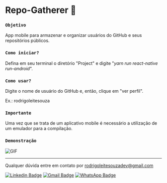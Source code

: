 # Repo-Gatherer 📳

### `Objetivo`

App mobile para armazenar e organizar usuários do GitHub e seus repositórios públicos.

### `Como iniciar?`

Defina em seu terminal o diretório "Project" e digite "*yarn run react-native run-android*".

### `Como usar?`

Digite o nome de usuário do GitHub e, então, clique em "ver perfil".

Ex.: rodrigoleitesouza

### `Importante`

Uma vez que se trata de um aplicativo mobile é necessário a utilização de um emulador para a compilação.

### `Demonstração`

![GIF](https://i.imgur.com/2XZ2LbM.gif)

------------------------------------------------------------------

Qualquer dúvida entre em contato por <a href="mailto:rodrigoleitesouzadev@gmail.com?">rodrigoleitesouzadev@gmail.com</a>

[![Linkedin Badge](https://img.shields.io/badge/-LinkedIn-blue?style=flat-square&logo=Linkedin&logoColor=white&link=https://www.linkedin.com/in/rodrigoleitesouzadev/)](https://www.linkedin.com/in/rodrigoleitesouzadev/)
[![Gmail Badge](https://img.shields.io/badge/-Gmail-c14438?style=flat-square&logo=Gmail&logoColor=white&link=mailto:rodrigoleitesouzadev@gmail.com)](mailto:rodrigoleitesouzadev@gmail.com)
[![WhatsApp Badge](https://img.shields.io/badge/WhatsApp-0DA204?style=flat-square&logo=whatsapp&logoColor=white)](https://wa.me/5521986715853)

